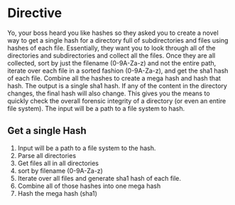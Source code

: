 # Directive

Yo, your boss heard you like hashes so they asked you to create a novel way to get a single hash for a directory full of subdirectories and files using hashes of each file. Essentially, they want you to look through all of the directories and subdirectories and collect all the files. Once they are all collected, sort by just the filename (0-9A-Za-z) and not the entire path, iterate over each file in a sorted fashion (0-9A-Za-z), and get the sha1 hash of each file. Combine all the hashes to create a mega hash and hash that hash. The output is a single sha1 hash. If any of the content in the directory changes, the final hash will also change. This gives you the means to quickly check the overall forensic integrity of a directory (or even an entire file system). The input will be a path to a file system to hash.

## Get a single Hash

1. Input will be a path to a file system to the hash. 
2. Parse all directories
3. Get files all in all directories
4. sort by filename (0-9A-Za-z)
5. Iterate over all files and generate sha1 hash of each file.
6. Combine all of those hashes into one mega hash
7. Hash the mega hash (sha1)
